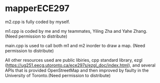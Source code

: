 # mapperECE297

m2.cpp is fully coded by myself.

m1.cpp is coded by me and my teammates, Yiling Zha and Yahe Zhang. (Need permission to distribute)

main.cpp is used to call both m1 and m2 inorder to draw a map. (Need permission to distribute)

All other resources used are public libiries, cpp standard library, ezgl (https://ug251.eecg.utoronto.ca/ece297s/ezgl_doc/index.html), and several APIs that is provided OpenStreetMap and then improved by faulty in the University of Toronto.(Need permission to distribute)
